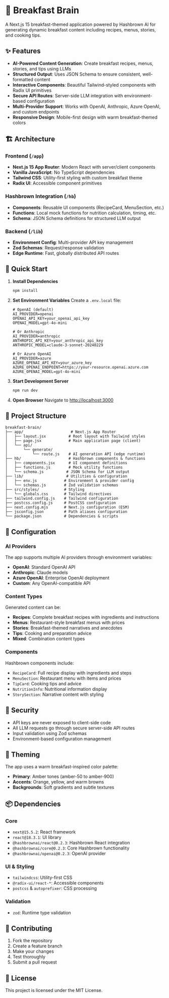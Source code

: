 # 🧠 Breakfast Brain

A Next.js 15 breakfast-themed application powered by Hashbrown AI for generating dynamic breakfast content including recipes, menus, stories, and cooking tips.

## ✨ Features

- **AI-Powered Content Generation**: Create breakfast recipes, menus, stories, and tips using LLMs
- **Structured Output**: Uses JSON Schema to ensure consistent, well-formatted content
- **Interactive Components**: Beautiful Tailwind-styled components with Radix UI primitives
- **Secure API Routes**: Server-side LLM integration with environment-based configuration
- **Multi-Provider Support**: Works with OpenAI, Anthropic, Azure OpenAI, and custom endpoints
- **Responsive Design**: Mobile-first design with warm breakfast-themed colors

## 🏗️ Architecture

### Frontend (`/app`)
- **Next.js 15 App Router**: Modern React with server/client components
- **Vanilla JavaScript**: No TypeScript dependencies
- **Tailwind CSS**: Utility-first styling with custom breakfast theme
- **Radix UI**: Accessible component primitives

### Hashbrown Integration (`/hb`)
- **Components**: Reusable UI components (RecipeCard, MenuSection, etc.)
- **Functions**: Local mock functions for nutrition calculation, timing, etc.
- **Schema**: JSON Schema definitions for structured LLM output

### Backend (`/lib`)
- **Environment Config**: Multi-provider API key management
- **Zod Schemas**: Request/response validation
- **Edge Runtime**: Fast, globally distributed API routes

## 🚀 Quick Start

1. **Install Dependencies**
   ```bash
   npm install
   ```

2. **Set Environment Variables**
   Create a `.env.local` file:
   ```env
   # OpenAI (default)
   AI_PROVIDER=openai
   OPENAI_API_KEY=your_openai_api_key
   OPENAI_MODEL=gpt-4o-mini
   
   # Or Anthropic
   AI_PROVIDER=anthropic
   ANTHROPIC_API_KEY=your_anthropic_api_key
   ANTHROPIC_MODEL=claude-3-sonnet-20240229
   
   # Or Azure OpenAI
   AI_PROVIDER=azure
   AZURE_OPENAI_API_KEY=your_azure_key
   AZURE_OPENAI_ENDPOINT=https://your-resource.openai.azure.com
   AZURE_OPENAI_MODEL=gpt-4o-mini
   ```

3. **Start Development Server**
   ```bash
   npm run dev
   ```

4. **Open Browser**
   Navigate to [http://localhost:3000](http://localhost:3000)

## 📁 Project Structure

```
breakfast-brain/
├── app/                     # Next.js App Router
│   ├── layout.jsx          # Root layout with Tailwind styles
│   ├── page.jsx            # Main application page (client)
│   └── api/
│       └── generate/
│           └── route.js    # AI generation API (edge runtime)
├── hb/                     # Hashbrown components & functions
│   ├── components.jsx      # UI component definitions
│   ├── functions.js        # Mock utility functions
│   └── schema.js          # JSON Schema for LLM output
├── lib/                   # Utilities & configuration
│   ├── env.js            # Environment & provider config
│   └── schemas.js        # Zod validation schemas
├── src/styles/           # Styling
│   └── globals.css       # Tailwind directives
├── tailwind.config.js    # Tailwind configuration
├── postcss.config.js     # PostCSS configuration
├── next.config.mjs       # Next.js configuration (ESM)
├── jsconfig.json         # Path aliases configuration
└── package.json          # Dependencies & scripts
```

## 🔧 Configuration

### AI Providers

The app supports multiple AI providers through environment variables:

- **OpenAI**: Standard OpenAI API
- **Anthropic**: Claude models
- **Azure OpenAI**: Enterprise OpenAI deployment  
- **Custom**: Any OpenAI-compatible API

### Content Types

Generated content can be:
- **Recipes**: Complete breakfast recipes with ingredients and instructions
- **Menus**: Restaurant-style breakfast menus with prices
- **Stories**: Breakfast-themed narratives and anecdotes
- **Tips**: Cooking and preparation advice
- **Mixed**: Combination content types

### Components

Hashbrown components include:
- `RecipeCard`: Full recipe display with ingredients and steps
- `MenuSection`: Restaurant menu with items and prices
- `TipCard`: Cooking tips and advice
- `NutritionInfo`: Nutritional information display
- `StorySection`: Narrative content with styling

## 🔐 Security

- API keys are never exposed to client-side code
- All LLM requests go through secure server-side API routes
- Input validation using Zod schemas
- Environment-based configuration management

## 🎨 Theming

The app uses a warm breakfast-inspired color palette:
- **Primary**: Amber tones (amber-50 to amber-900)
- **Accents**: Orange, yellow, and warm browns
- **Backgrounds**: Soft gradients and subtle textures

## 📦 Dependencies

### Core
- `next@15.5.2`: React framework
- `react@18.3.1`: UI library
- `@hashbrownai/react@0.2.3`: Hashbrown React integration
- `@hashbrownai/core@0.2.3`: Core Hashbrown functionality
- `@hashbrownai/openai@0.2.3`: OpenAI provider

### UI & Styling  
- `tailwindcss`: Utility-first CSS
- `@radix-ui/react-*`: Accessible components
- `postcss` & `autoprefixer`: CSS processing

### Validation
- `zod`: Runtime type validation

## 🤝 Contributing

1. Fork the repository
2. Create a feature branch
3. Make your changes
4. Test thoroughly
5. Submit a pull request

## 📄 License

This project is licensed under the MIT License.